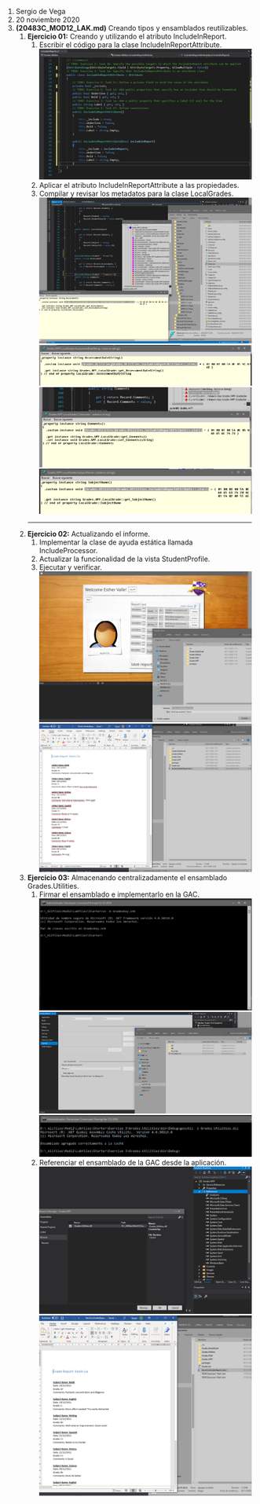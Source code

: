 1. Sergio de Vega
2. 20 noviembre 2020
3. **(20483C_MOD12_LAK.md)** Creando tipos y ensamblados reutilizables.
   1. **Ejercicio 01:** Creando y utilizando el atributo IncludeInReport.
      1. Escribir el código para la clase IncludeInReportAttribute.
      ![C1](images/C1.PNG)
      2. Aplicar el atributo IncludeInReportAttribute a las propiedades.
      3. Compilar y revisar los metadatos para la clase LocalGrades.
      ![C2](images/C2.PNG)
      ![C3](images/C3.PNG)
      ![C4](images/C4.PNG)
      ![C5](images/C5.PNG)
      ---
   2. **Ejercicio 02:** Actualizando el informe.
      1. Implementar la clase de ayuda estática llamada IncludeProcessor.
      2. Actualizar la funcionalidad de la vista StudentProfile.
      3. Ejecutar y verificar.
      ![C6](images/C6.PNG)
      ![C7](images/C7.PNG)
   3. **Ejercicio 03:** Almacenando centralizadamente el ensamblado Grades.Utilities.
      1. Firmar el ensamblado e implementarlo en la GAC.
      ![C8](images/C8.PNG)
      ![C9](images/C9.PNG)
      ![C10](images/C10.PNG)
      2. Referenciar el ensamblado de la GAC desde la aplicación.
      ![C11](images/C11.PNG)
      ![C12](images/C12.PNG)
 